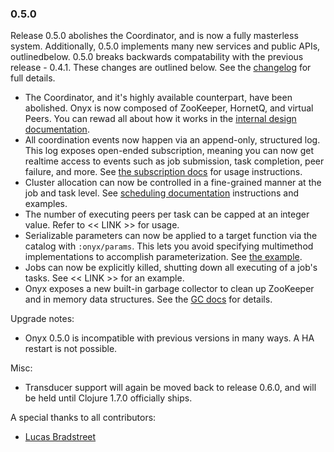### 0.5.0

Release 0.5.0 abolishes the Coordinator, and is now a fully masterless system. Additionally, 0.5.0 implements many new services and public APIs, outlinedbelow. 0.5.0 breaks backwards compatability with the previous release - 0.4.1. These changes are outlined below. See the [changelog](https://github.com/MichaelDrogalis/onyx/blob/0d0274444ada010ff218d04e294059c7878d87de/changes.md#050) for full details.

- The Coordinator, and it's highly available counterpart, have been abolished. Onyx is now composed of ZooKeeper, HornetQ, and virtual Peers. You can rewad all about how it works in the [internal design documentation](/doc/user-guide/internal-design.md).
- All coordination events now happen via an append-only, structured log. This log exposes open-ended subscription, meaning you can now get realtime access to events such as job submission, task completion, peer failure, and more. See [the subscription docs](/doc/user-guide/subscription.md) for usage instructions.
- Cluster allocation can now be controlled in a fine-grained manner at the job and task level. See [scheduling documentation](/doc/user-guide/scheduling.md) instructions and examples.
- The number of executing peers per task can be capped at an integer value. Refer to << LINK >> for usage.
- Serializable parameters can now be applied to a target function via the catalog with `:onyx/params`. This lets you avoid specifying multimethod implementations to accomplish parameterization. See [the example](https://github.com/MichaelDrogalis/onyx-examples/tree/0.5.x/catalog-parameters).
- Jobs can now be explicitly killed, shutting down all executing of a job's tasks. See << LINK >> for an example.
- Onyx exposes a new built-in garbage collector to clean up ZooKeeper and in memory data structures. See the [GC docs](/doc/user-guide/internal-design.md#garbage-collection) for details.

Upgrade notes:

- Onyx 0.5.0 is incompatible with previous versions in many ways. A HA restart is not possible.

Misc:

- Transducer support will again be moved back to release 0.6.0, and will be held until Clojure 1.7.0 officially ships.

A special thanks to all contributors:

- [Lucas Bradstreet](https://github.com/lbradstreet)

